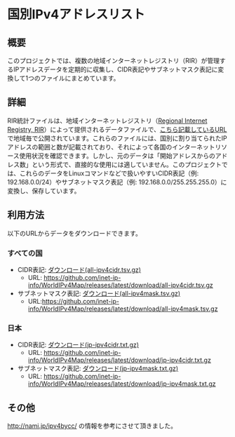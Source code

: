 # 国別IPv4アドレスリスト

## 概要
このプロジェクトでは、複数の地域インターネットレジストリ（RIR）が管理するIPアドレスデータを定期的に収集し、CIDR表記やサブネットマスク表記に変換して1つのファイルにまとめています。

## 詳細
RIR統計ファイルは、地域インターネットレジストリ（[Regional Internet Registry, RIR](https://en.wikipedia.org/wiki/Regional_Internet_registry)）によって提供されるデータファイルで、[こちら記載しているURL](https://github.com/inet-ip-info/WorldIPv4Map/blob/8981e2c07987fc15be3f005c008b4ec1b960a72b/main.go#L12-L16)で地域毎で公開されています。これらのファイルには、国別に割り当てられたIPアドレスの範囲と数が記載されており、それによって各国のインターネットリソース使用状況を確認できます。しかし、元のデータは「開始アドレスからのアドレス数」という形式で、直接的な使用には適していません。このプロジェクトでは、これらのデータをLinuxコマンドなどで扱いやすいCIDR表記（例: 192.168.0.0/24）やサブネットマスク表記（例: 192.168.0.0/255.255.255.0）に変換し、保存しています。

## 利用方法
以下のURLからデータをダウンロードできます。

### すべての国
- CIDR表記: [ダウンロード(all-ipv4cidr.tsv.gz)](https://github.com/inet-ip-info/WorldIPv4Map/releases/latest/download/all-ipv4cidr.tsv.gz)
  - URL: https://github.com/inet-ip-info/WorldIPv4Map/releases/latest/download/all-ipv4cidr.tsv.gz
- サブネットマスク表記: [ダウンロード(all-ipv4mask.tsv.gz)](https://github.com/inet-ip-info/WorldIPv4Map/releases/latest/download/all-ipv4mask.tsv.gz)
  - URL:https://github.com/inet-ip-info/WorldIPv4Map/releases/latest/download/all-ipv4mask.tsv.gz

### 日本
- CIDR表記: [ダウンロード(jp-ipv4cidr.txt.gz)](https://github.com/inet-ip-info/WorldIPv4Map/releases/latest/download/jp-ipv4cidr.txt.gz)
  - URL: https://github.com/inet-ip-info/WorldIPv4Map/releases/latest/download/jp-ipv4cidr.txt.gz
- サブネットマスク表記: [ダウンロード(jp-ipv4mask.txt.gz)](https://github.com/inet-ip-info/WorldIPv4Map/releases/latest/download/jp-ipv4mask.txt.gz)
  - URL: https://github.com/inet-ip-info/WorldIPv4Map/releases/latest/download/jp-ipv4mask.txt.gz


## その他
http://nami.jp/ipv4bycc/ の情報を参考にさせて頂きました。
